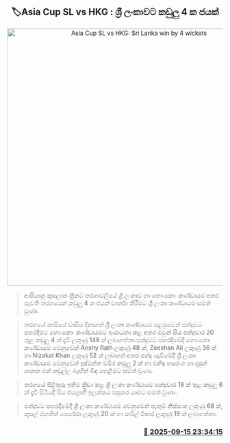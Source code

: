 <p align='center'><b><h2 align='center' title='Asia Cup SL vs HKG: Sri Lanka win by 4 wickets'>🏷Asia Cup SL vs HKG : ශ්‍රී ලංකාවට කඩුලු 4 ක ජයක්</h2></b></p>
<p align='center'><img src='https://helakuru.sgp1.cdn.digitaloceanspaces.com/esana/images/lib/asia-cup-sl-vs-hkg.jpg' width='600' alt='Asia Cup SL vs HKG: Sri Lanka win by 4 wickets'></p>

> ආසියානු කුසලාන ක්‍රිකට් තරගාවලියේ ශ්‍රී ලංකාව හා හොංකොං කණ්ඩායම අතර පැවති තරගයෙන් කඩුලු 4 ක ජයක් වාර්තා කිරීමට ශ්‍රී ලංකා කණ්ඩායම සමත් වුණා.

> තරගයේ කාසියේ වාසිය දිනාගත් ශ්‍රී ලංකා කණ්ඩායම පළමුවෙන් පන්දුවට පහරදීමට හොංකොං කණ්ඩායමට ආරාධනා කළ අතර ඔවුන් සිය පන්දුවාර 20 තුළ කඩුලු 4 ක් දැවි ලකුණු 149 ක් ලබාගත්තා.‍පන්දුවට පහරදීමේදී හොංකොං කණ්ඩායම වෙනුවෙන් Anshy Rath ලකුණු 48 ක්, Zeeshan Ali ලකුණු 36 ක් හා Nizakat Khan ලකුණු 52 ක් ලබාගත් අතර පන්දු යැවීමේදී ශ්‍රී ලංකා කණ්ඩායම වෙනුවෙන් දුෂ්මන්ත චමීර කඩුලු 2 ක් හා වනිඳු හසරංග හා දසුන් ශානක එක් කඩුල්ල බැඟින් බිඳ හෙළීමට සමත් වුණා.

> තරගයේ පිළිතුරු ඉනිම ක්‍රීඩා කළ ශ්‍රී ලංකා කණ්ඩායම පන්දුවාර 18 ක් තුළ කඩුලු 6 ක් දැවී සිටියදී සිය ජයග්‍රාහී ඉලක්කය පසුකර යාමට සමත් වුණා.

> පන්දුවට පහරදීමේදී ශ්‍රී ලංකා කණ්ඩායම වෙනුවෙන් පැතුම් නිස්සංක ලකුණු 68 ක්, කුසල් ජනතිත් පෙරේරා ලකුණු 20 ක් හා කමිල් මිෂාර ලකුණු 19 ක් ලබාගත්තා.



<h3 align='right'><a href='https://www.helakuru.lk/esana/p/113655/'>📅 2025-09-15 23:34:15</a></h3>
